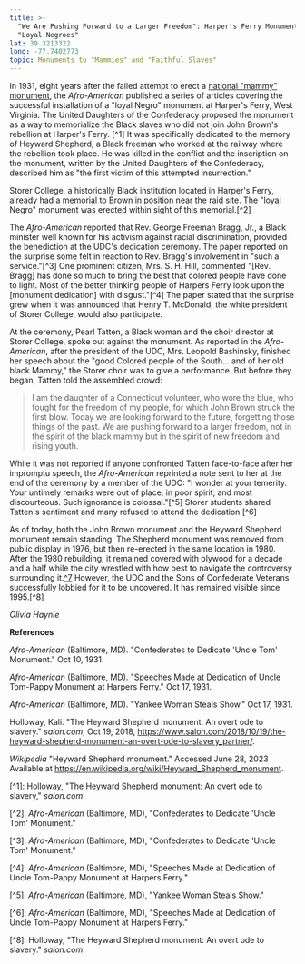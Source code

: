```yaml
---
title: >-
  "We Are Pushing Forward to a Larger Freedom": Harper's Ferry Monument to
  "Loyal Negroes"
lat: 39.3213322
long: -77.7402773
topic: Monuments to "Mammies" and "Faithful Slaves"
---
```

In 1931, eight years after the failed attempt to erect a [national "mammy" monument](https://falseimage.pennds.org/essay/Monuments-to-%E2%80%9CMammies%E2%80%9D-and-%E2%80%9CUncle-Toms%E2%80%9D-BACKUP), the _Afro-American_ published a series of articles covering the successful installation of a "loyal Negro" monument at Harper's Ferry, West Virginia. The United Daughters of the Confederacy proposed the monument as a way to memorialize the Black slaves who did not join John Brown's rebellion at Harper's Ferry. [^1] It was specifically dedicated to the memory of Heyward Shepherd, a Black freeman who worked at the railway where the rebellion took place. He was killed in the conflict and the inscription on the monument, written by the United Daughters of the Confederacy, described him as "the first victim of this attempted insurrection."

Storer College, a historically Black institution located in Harper's Ferry, already had a memorial to Brown in position near the raid site. The "loyal Negro" monument was erected within sight of this memorial.[^2]

The _Afro-American_ reported that Rev. George Freeman Bragg, Jr., a Black minister well known for his activism against racial discrimination, provided the benediction at the UDC's dedication ceremony. The paper reported on the surprise some felt in reaction to Rev. Bragg's involvement in "such a service."\[^3] One prominent citizen, Mrs. S. H. Hill, commented "\[Rev. Bragg] has done so much to bring the best that colored people have done to light. Most of the better thinking people of Harpers Ferry look upon the \[monument dedication] with disgust."[^4] The paper stated that the surprise grew when it was announced that Henry T. McDonald, the white president of Storer College, would also participate.

At the ceremony, Pearl Tatten, a Black woman and the choir director at Storer College, spoke out against the monument. As reported in the _Afro-American_, after the president of the UDC, Mrs. Leopold Bashinsky, finished her speech about the "good Colored people of the South... and of her old black Mammy," the Storer choir was to give a performance. But before they began, Tatten told the assembled crowd:

> I am the daughter of a Connecticut volunteer, who wore the blue, who fought for the freedom of my people, for which John Brown struck the first blow. Today we are looking forward to the future, forgetting those things of the past. We are pushing forward to a larger freedom, not in the spirit of the black mammy but in the spirit of new freedom and rising youth.

While it was not reported if anyone confronted Tatten face-to-face after her impromptu speech, the _Afro-American_ reprinted a note sent to her at the end of the ceremony by a member of the UDC: "I wonder at your temerity. Your untimely remarks were out of place, in poor spirit, and most discourteous. Such ignorance is colossal."\[^5] Storer students shared Tatten's sentiment and many refused to attend the dedication.\[^6]

As of today, both the John Brown monument and the Heyward Shepherd monument remain standing. The Shepherd monument was removed from public display in 1976, but then re-erected in the same location in 1980. After the 1980 rebuilding, it remained covered with plywood for a decade and a half while the city wrestled with how best to navigate the controversy surrounding it.[^7](*Wikipedia,* "Heyward Shepherd monument.") However, the UDC and the Sons of Confederate Veterans successfully lobbied for it to be uncovered. It has remained visible since 1995.[^8]

_Olivia Haynie_



**References**

_Afro-American_ (Baltimore, MD). "Confederates to Dedicate 'Uncle Tom' Monument." Oct 10, 1931.

_Afro-American_ (Baltimore, MD). "Speeches Made at Dedication of Uncle Tom-Pappy Monument at Harpers Ferry." Oct 17, 1931.

_Afro-American_ (Baltimore, MD). "Yankee Woman Steals Show." Oct 17, 1931.

Holloway, Kali. "The Heyward Shepherd monument: An overt ode to slavery." _salon.com_, Oct 19, 2018, <https://www.salon.com/2018/10/19/the-heyward-shepherd-monument-an-overt-ode-to-slavery_partner/>.

_Wikipedia_ "Heyward Shepherd monument." Accessed June 28, 2023 Available at https://en.wikipedia.org/wiki/Heyward_Shepherd_monument.

\[^1]: Holloway, "The Heyward Shepherd monument: An overt ode to slavery," _salon.com_.

\[^2]: _Afro-American_ (Baltimore, MD), "Confederates to Dedicate 'Uncle Tom' Monument."

\[^3]: _Afro-American_ (Baltimore, MD), "Confederates to Dedicate 'Uncle Tom' Monument."

\[^4]: _Afro-American_ (Baltimore, MD), "Speeches Made at Dedication of Uncle Tom-Pappy Monument at Harpers Ferry."

\[^5]: _Afro-American_ (Baltimore, MD), "Yankee Woman Steals Show."

\[^6]: _Afro-American_ (Baltimore, MD), "Speeches Made at Dedication of Uncle Tom-Pappy Monument at Harpers Ferry."

\[^8]: Holloway, "The Heyward Shepherd monument: An overt ode to slavery." _salon.com_.
